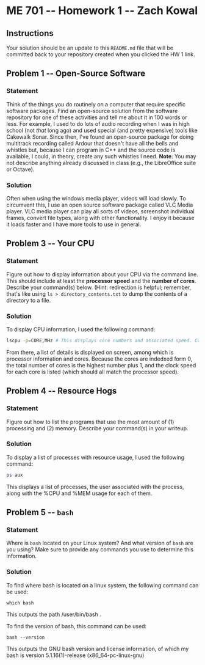 # ME 701 -- Homework 1 -- Zach Kowal

## Instructions

Your solution should be an update to this `README.md` file that will be
committed back to your repository created when you clicked the HW 1 link.

## Problem 1 -- Open-Source Software

### Statement

Think of the things you do routinely on a computer that require
specific software packages.  Find an
open-source solution from the software repository
for one of these activities and tell me about it in 100 words or less.
For example, I used to do lots of audio recording when I was in
high school (not *that* long ago) and used special (and
pretty expensive) tools like
Cakewalk Sonar.  Since then, I've found an
open-source package for doing multitrack
recording called Ardour that doesn't have all the bells and
whistles but, because I can program in C++ and the
source code is available, I could, in theory,
create any such whistles I need.  **Note**: You may not
describe anything already discussed in class (e.g., the LibreOffice suite
or Octave).

### Solution

Often when using the windows media player, videos will load slowly. To circumvent this, I use an open source software package called VLC Media player. VLC media player can play all sorts of videos, screenshot individual frames, convert file types, along with other functionality. I enjoy it because it loads faster and I have more tools to use in general.

## Problem 3 -- Your CPU

### Statement

Figure out how to display information about your CPU via the
command line.  This should include at least the **processor
speed** and the **number of cores**.  Describe your command(s) below.
(Hint: redirection is helpful; remember, that's like
using `ls > directory_contents.txt` to dump the contents of a directory to a file.

### Solution

To display CPU information, I used the following command:

```bash
lscpu -p=CORE,MHz # This displays core numbers and associated speed. Core numbers are indexed from 0.
```
From there, a list of details is displayed on screen, among which is processor information and cores. Because the cores are indedxed form 0, the total number of cores is the highest number plus 1, and the clock speed for each core is listed (which should all match the processor speed).

## Problem 4 -- Resource Hogs

### Statement

Figure out how to list the programs that use the most
amount of (1) processing and (2) memory.  Describe your command(s)
in your writeup.

### Solution

To display a list of processes with resource usage, I used the following command:
```bash
ps aux
```

This displays a list of processes, the user associated with the process, along with the %CPU and %MEM usage for each of them.


## Problem 5 -- `bash`

### Statement

Where is `bash` located on your Linux system?  And what version of
`bash` are you using?  Make sure to provide any commands you use to
determine this information.

### Solution

To find where bash is located on a linux system, the following command can be used:
```
which bash
```

This outputs the path /user/bin/bash .

To find the version of bash, this command can be used:
```
bash --version
```
This outputs the GNU bash version and license information, of which my bash is version 5.1.16(1)-release (x86_64-pc-linux-gnu)
